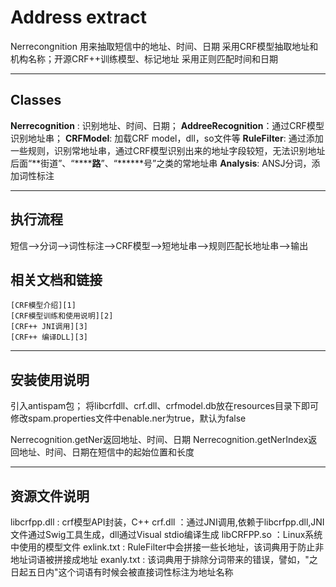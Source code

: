 Address extract 
=====================


Nerrecongnition 用来抽取短信中的地址、时间、日期
采用CRF模型抽取地址和机构名称；开源CRF++训练模型、标记地址
采用正则匹配时间和日期

----------


Classes
---------

**Nerrecognition** : 识别地址、时间、日期；
**AddreeRecognition**：通过CRF模型识别地址串；
**CRFModel**: 加载CRF model，dll，so文件等
**RuleFilter**: 通过添加一些规则，识别常地址串，通过CRF模型识别出来的地址字段较短，无法识别地址后面“**街道”、“******路**”、“******号”之类的常地址串
**Analysis**: ANSJ分词，添加词性标注


----------


执行流程
---------
短信-->分词-->词性标注-->CRF模型-->短地址串-->规则匹配长地址串-->输出


相关文档和链接
---------

    [CRF模型介绍][1]
    [CRF模型训练和使用说明][2]
    [CRF++ JNI调用][3]
    [CRF++ 编译DLL][3]

---------

安装使用说明
---------
引入antispam包；
将libcrfdll、crf.dll、crfmodel.db放在resources目录下即可
修改spam.properties文件中enable.ner为true，默认为false


Nerrecognition.getNer返回地址、时间、日期
Nerrecognition.getNerIndex返回地址、时间、日期在短信中的起始位置和长度

---------

资源文件说明
---------
libcrfpp.dll : crf模型API封装，C++
crf.dll ：通过JNI调用,依赖于libcrfpp.dll,JNI文件通过Swig工具生成，dll通过Visual stdio编译生成
libCRFPP.so ：Linux系统中使用的模型文件
exlink.txt : RuleFilter中会拼接一些长地址，该词典用于防止非地址词语被拼接成地址
exanly.txt : 该词典用于排除分词带来的错误，譬如，"之日起五日内"这个词语有时候会被直接词性标注为地址名称


[1]: http://crfpp.googlecode.com/svn/trunk/doc/index.html
[2]: http://www.cnblogs.com/pangxiaodong/archive/2011/11/21/2256264.html
[3]: http://www.nilday.com/category/%E5%91%BD%E5%90%8D%E5%AE%9E%E4%BD%93%E8%AF%86%E5%88%AB/
